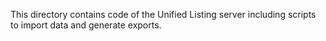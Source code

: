 This directory contains code of the Unified Listing server including scripts to import data and generate exports.
